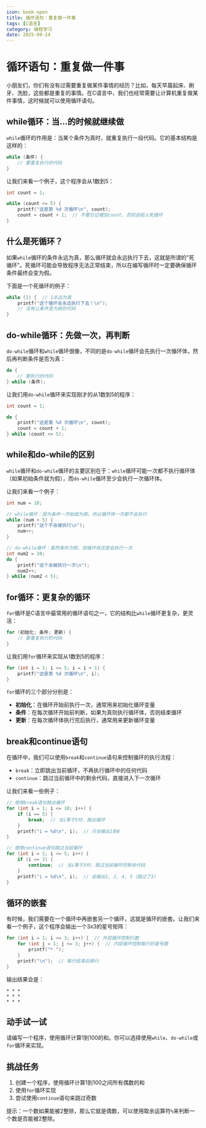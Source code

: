 ```yaml
---
icon: book-open
title: 循环语句：重复做一件事
tags: [C语言]
category: 编程学习
date: 2025-09-24
---
```

# 循环语句：重复做一件事

小朋友们，你们有没有过需要重复做某件事情的经历？比如，每天早晨起床、刷牙、洗脸，这些都是重复的事情。在C语言中，我们也经常需要让计算机重复做某件事情，这时候就可以使用循环语句。

## while循环：当...的时候就继续做

`while`循环的作用是：当某个条件为真时，就重复执行一段代码。它的基本结构是这样的：

```c
while (条件) {
    // 要重复执行的代码
}
```

让我们来看一个例子，这个程序会从1数到5：

```c
int count = 1;

while (count <= 5) {
    printf("这是第 %d 次循环\n", count);
    count = count + 1;  // 不要忘记增加count，否则会陷入死循环
}
```

## 什么是死循环？

如果`while`循环的条件永远为真，那么循环就会永远执行下去，这就是所谓的"死循环"。死循环可能会导致程序无法正常结束，所以在编写循环时一定要确保循环条件最终会变为假。

下面是一个死循环的例子：

```c
while (1) {  // 1永远为真
    printf("这个循环会永远执行下去！\n");
    // 没有让条件变为假的代码
}
```

## do-while循环：先做一次，再判断

`do-while`循环和`while`循环很像，不同的是`do-while`循环会先执行一次循环体，然后再判断条件是否为真：

```c
do {
    // 要执行的代码
} while (条件);
```

让我们用`do-while`循环来实现刚才的从1数到5的程序：

```c
int count = 1;

do {
    printf("这是第 %d 次循环\n", count);
    count = count + 1;
} while (count <= 5);
```

## while和do-while的区别

`while`循环和`do-while`循环的主要区别在于：`while`循环可能一次都不执行循环体（如果初始条件就为假），而`do-while`循环至少会执行一次循环体。

让我们来看一个例子：

```c
int num = 10;

// while循环：因为条件一开始就为假，所以循环体一次都不会执行
while (num < 5) {
    printf("这个不会被执行\n");
    num++;
}

// do-while循环：虽然条件为假，但循环体还是会执行一次
int num2 = 10;
do {
    printf("这个会被执行一次\n");
    num2++;
} while (num2 < 5);
```

## for循环：更复杂的循环

`for`循环是C语言中最常用的循环语句之一，它的结构比`while`循环更复杂，更灵活：

```c
for (初始化; 条件; 更新) {
    // 要重复执行的代码
}
```

让我们用`for`循环来实现从1数到5的程序：

```c
for (int i = 1; i <= 5; i = i + 1) {
    printf("这是第 %d 次循环\n", i);
}
```

`for`循环的三个部分分别是：
- **初始化**：在循环开始前执行一次，通常用来初始化循环变量
- **条件**：在每次循环开始前判断，如果为真则执行循环体，否则结束循环
- **更新**：在每次循环体执行完后执行，通常用来更新循环变量

## break和continue语句

在循环中，我们可以使用`break`和`continue`语句来控制循环的执行流程：

- `break`：立即跳出当前循环，不再执行循环中的任何代码
- `continue`：跳过当前循环中的剩余代码，直接进入下一次循环

让我们来看一些例子：

```c
// 使用break语句跳出循环
for (int i = 1; i <= 10; i++) {
    if (i == 5) {
        break;  // 当i等于5时，跳出循环
    }
    printf("i = %d\n", i);  // 只会输出1到4
}

// 使用continue语句跳过当前循环
for (int i = 1; i <= 5; i++) {
    if (i == 3) {
        continue;  // 当i等于3时，跳过当前循环的剩余代码
    }
    printf("i = %d\n", i);  // 会输出1, 2, 4, 5（跳过了3）
}
```

## 循环的嵌套

有时候，我们需要在一个循环中再嵌套另一个循环，这就是循环的嵌套。让我们来看一个例子，这个程序会输出一个3x3的星号矩阵：

```c
for (int i = 1; i <= 3; i++) {  // 外层循环控制行数
    for (int j = 1; j <= 3; j++) {  // 内层循环控制每行的星号数
        printf("* ");
    }
    printf("\n");  // 每行结束后换行
}
```

输出结果会是：
```
* * * 
* * * 
* * * 
```

## 动手试一试

请编写一个程序，使用循环计算1到100的和。你可以选择使用`while`、`do-while`或`for`循环来实现。

## 挑战任务

1. 创建一个程序，使用循环计算1到100之间所有偶数的和
2. 使用`for`循环实现
3. 尝试使用`continue`语句来跳过奇数

提示：一个数如果能被2整除，那么它就是偶数，可以使用取余运算符`%`来判断一个数是否能被2整除。